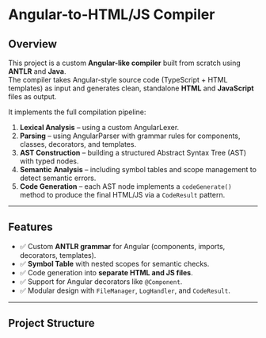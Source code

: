 # Angular-to-HTML/JS Compiler

## Overview
This project is a custom **Angular-like compiler** built from scratch using **ANTLR** and **Java**.  
The compiler takes Angular-style source code (TypeScript + HTML templates) as input and generates clean, standalone **HTML** and **JavaScript** files as output.  

It implements the full compilation pipeline:
1. **Lexical Analysis** – using a custom AngularLexer.
2. **Parsing** – using AngularParser with grammar rules for components, classes, decorators, and templates.
3. **AST Construction** – building a structured Abstract Syntax Tree (AST) with typed nodes.
4. **Semantic Analysis** – including symbol tables and scope management to detect semantic errors.
5. **Code Generation** – each AST node implements a `codeGenerate()` method to produce the final HTML/JS via a `CodeResult` pattern.

---

## Features
- ✅ Custom **ANTLR grammar** for Angular (components, imports, decorators, templates).
- ✅ **Symbol Table** with nested scopes for semantic checks.
- ✅ Code generation into **separate HTML and JS files**.
- ✅ Support for Angular decorators like `@Component`.
- ✅ Modular design with `FileManager`, `LogHandler`, and `CodeResult`.

---

## Project Structure
